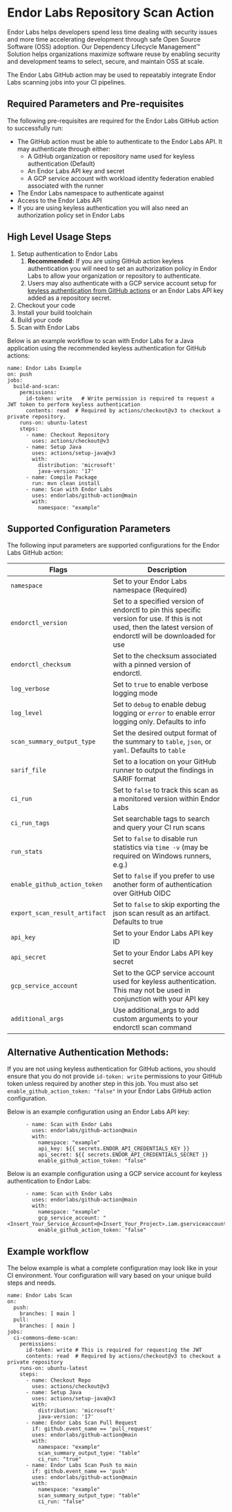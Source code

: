 # Endor Labs Repository Scan Action

Endor Labs helps developers spend less time dealing with security issues and more time accelerating development through safe Open Source Software (OSS) adoption. Our Dependency Lifecycle Management™ Solution helps organizations maximize software reuse by enabling security and development teams to select, secure, and maintain OSS at scale.

The Endor Labs GitHub action may be used to repeatably integrate Endor Labs scanning jobs into your CI pipelines.

## Required Parameters and Pre-requisites

The following pre-requisites are required for the Endor Labs GitHub action to successfully run:

- The GitHub action must be able to authenticate to the Endor Labs API. It may authenticate through either:
  - A GitHub organization or repository name used for keyless authentication (Default)
  - An Endor Labs API key and secret
  - A GCP service account with workload identity federation enabled associated with the runner
- The Endor Labs namespace to authenticate against
- Access to the Endor Labs API
- If you are using keyless authentication you will also need an authorization policy set in Endor Labs

## High Level Usage Steps

1. Setup authentication to Endor Labs
   1. **Recommended:** If you are using GitHub action keyless authentication you will need to set an authorization policy in Endor Labs to allow your organization or repository to authenticate.
   2. Users may also authenticate with a GCP service account setup for [keyless authentication from GitHub actions](https://cloud.google.com/blog/products/identity-security/enabling-keyless-authentication-from-github-actions) or an Endor Labs API key added as a repository secret.
2. Checkout your code
3. Install your build toolchain
4. Build your code
5. Scan with Endor Labs

Below is an example workflow to scan with Endor Labs for a Java application using the recommended keyless authentication for GitHub actions:

```
name: Endor Labs Example
on: push
jobs:
  build-and-scan:
    permissions:
      id-token: write   # Write permission is required to request a JWT token to perform keyless authentication
      contents: read  # Required by actions/checkout@v3 to checkout a private repository.
    runs-on: ubuntu-latest
    steps:
      - name: Checkout Repository
        uses: actions/checkout@v3
      - name: Setup Java
        uses: actions/setup-java@v3
        with:
          distribution: 'microsoft'
          java-version: '17'
      - name: Compile Package
        run: mvn clean install
      - name: Scan with Endor Labs
        uses: endorlabs/github-action@main
        with:
          namespace: "example"
```

## Supported Configuration Parameters

The following input parameters are supported configurations for the Endor Labs GitHub action:

| Flags                                 |  Description                       |
|---------------------------------------|------------------------------------|
| `namespace`                           | Set to your Endor Labs namespace (Required) |
| `endorctl_version`                    | Set to a specified version of endorctl to pin this specific version for use. If this is not used, then the latest version of endorctl will be downloaded for use |
| `endorctl_checksum`                   | Set to the checksum associated with a pinned version of endorctl. |
| `log_verbose`                         | Set to `true` to enable verbose logging mode |
| `log_level`                           | Set to `debug` to enable debug logging or `error` to enable error logging only. Defaults to info |
| `scan_summary_output_type`            | Set the desired output format of the summary to `table`, `json`, or `yaml`. Defaults to `table` |
| `sarif_file`                          | Set to a location on your GitHub runner to output the findings in SARIF format |
| `ci_run`                              | Set to `false` to track this scan as a monitored version within Endor Labs |
| `ci_run_tags`                         | Set searchable tags to search and query your CI run scans |
| `run_stats`                           | Set to `false` to disable run statistics via `time -v` (may be required on Windows runners, e.g.) |
| `enable_github_action_token`          | Set to `false` if you prefer to use another form of authentication over GitHub OIDC |
| `export_scan_result_artifact`         | Set to `false` to skip exporting the json scan result as an artifact. Defaults to true |
|  `api_key`                            | Set to your Endor Labs API key ID |
|  `api_secret`                         | Set to your Endor Labs API key secret |
| `gcp_service_account`                 | Set to the GCP service account used for keyless authentication. This may not be used in conjunction with your API key   |
| `additional_args`                     | Use additional_args to add custom arguments to your endorctl scan command |


## Alternative Authentication Methods:

If you are not using keyless authentication for GitHub actions, you should ensure that you do not provide `id-token: write` permissions to your GitHub token unless required by another step in this job. You must also set `enable_github_action_token: "false"` in your Endor Labs GitHub action configuration.

Below is an example configuration using an Endor Labs API key:

```
      - name: Scan with Endor Labs
        uses: endorlabs/github-action@main
        with:
          namespace: "example"
          api_key: ${{ secrets.ENDOR_API_CREDENTIALS_KEY }}
          api_secret: ${{ secrets.ENDOR_API_CREDENTIALS_SECRET }}
          enable_github_action_token: "false"
```

Below is an example configuration using a GCP service account for keyless authentication to Endor Labs:

```
      - name: Scan with Endor Labs
        uses: endorlabs/github-action@main
        with:
          namespace: "example"
          gcp_service_account: "<Insert_Your_Service_Account>@<Insert_Your_Project>.iam.gserviceaccount.com"
          enable_github_action_token: "false"
```

## Example workflow

The below example is what a complete configuration may look like in your CI environment. Your configuration will vary based on your unique build steps and needs.

```
name: Endor Labs Scan
on:
  push:
    branches: [ main ]
  pull:
    branches: [ main ]
jobs:
  ci-commons-demo-scan:
    permissions:
      id-token: write # This is required for requesting the JWT
      contents: read  # Required by actions/checkout@v3 to checkout a private repository
    runs-on: ubuntu-latest
    steps:
      - name: Checkout Repo
        uses: actions/checkout@v3
      - name: Setup Java
        uses: actions/setup-java@v3
        with:
          distribution: 'microsoft'
          java-version: '17'
      - name: Endor Labs Scan Pull Request
        if: github.event_name == 'pull_request'
        uses: endorlabs/github-action@main
        with:
          namespace: "example"
          scan_summary_output_type: "table"
          ci_run: "true"
      - name: Endor Labs Scan Push to main
        if: github.event_name == 'push'
        uses: endorlabs/github-action@main
        with:
          namespace: "example"
          scan_summary_output_type: "table"
          ci_run: "false"
```
